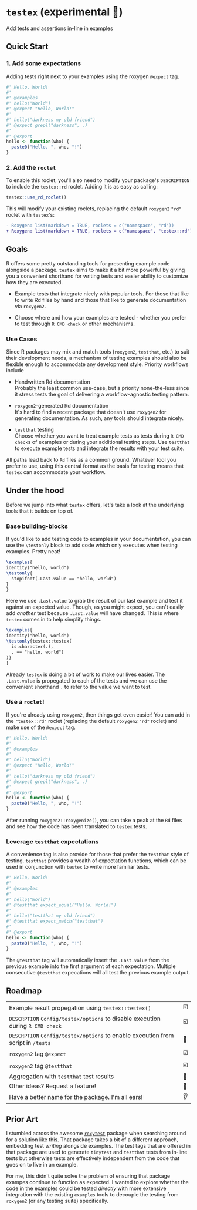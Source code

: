 # `testex` (experimental :construction_worker:)

Add tests and assertions in-line in examples

## Quick Start

### 1. Add some expectations

Adding tests right next to your examples using the roxygen `@expect` tag.

```r
#' Hello, World!
#' 
#' @examples
#' hello("World")
#' @expect "Hello, World!"
#'
#' hello("darkness my old friend")
#' @expect grepl("darkness", .)
#' 
#' @export
hello <- function(who) {
  paste0("Hello, ", who, "!")
}
```

### 2. Add the `roclet`

To enable this roclet, you'll also need to modify your package's `DESCRIPTION`
to include the `testex::rd` roclet. Adding it is as easy as calling:

```r
testex::use_rd_roclet()
```

This will modify your existing roclets, replacing the default `roxygen2` `"rd"`
roclet with `testex`'s:

```diff
- Roxygen: list(markdown = TRUE, roclets = c("namespace", "rd"))
+ Roxygen: list(markdown = TRUE, roclets = c("namespace", "testex::rd"))
```

## Goals

R offers some pretty outstanding tools for presenting example code alongside a
package. `testex` aims to make it a bit more powerful by giving you a convenient
shorthand for writing tests and easier ability to customize how they are
executed.

* Example tests that integrate nicely with popular tools. For those that like to
  write Rd files by hand and those that like to generate documentation via
  `roxygen2`.

* Choose where and how your examples are tested - whether you prefer to test
  through `R CMD check` or other mechanisms.

### Use Cases

Since R packages may mix and match tools (`roxygen2`, `testthat`, etc.) to suit
their development needs, a mechanism of testing examples should also be flexible
enough to accommodate any development style. Priority workflows include

* Handwritten Rd documentation  
  Probably the least common use-case, but a priority none-the-less since it
  stress tests the goal of delivering a workflow-agnostic testing pattern.

* `roxygen2`-generated Rd documentation  
  It's hard to find a recent package that doesn't use `roxygen2` for generating
  documentation. As such, any tools should integrate nicely.

* `testthat` testing  
  Choose whether you want to treat example tests as tests during `R CMD check`s
  of examples or during your additional testing steps. Use `testthat` to
  execute example tests and integrate the results with your test suite.

All paths lead back to `Rd` files as a common ground. Whatever tool you prefer
to use, using this central format as the basis for testing means that `testex`
can accommodate your workflow.

## Under the hood

Before we jump into what `testex` offers, let's take a look at the underlying
tools that it builds on top of. 

### Base building-blocks

If you'd like to add testing code to examples in your documentation, you can use
the `\testonly` block to add code which only executes when testing examples.
Pretty neat!

```latex
\examples{
identity("hello, world")
\testonly{
  stopifnot(.Last.value == "hello, world")
}
}
```

Here we use `.Last.value` to grab the result of our last example and test it
against an expected value. Though, as you might expect, you can't easily add
_another_ test because `.Last.value` will have changed. This is where `testex`
comes in to help simplify things.

```latex
\examples{
identity("hello, world")
\testonly{testex::testex(
  is.character(.),
  . == "hello, world")
)}
}
```

Already `testex` is doing a bit of work to make our lives easier. The
`.Last.value` is propegated to each of the tests and we can use the convenient
shorthand `.` to refer to the value we want to test.

### Use a `roclet`!

If you're already using `roxygen2`, then things get even easier! You can add in
the `"testex::rd"` roclet (replacing the default `roxygen2` `"rd"` roclet) and
make use of the `@expect` tag.

```r
#' Hello, World!
#' 
#' @examples
#' 
#' hello("World")
#' @expect "Hello, World!"
#'
#' hello("darkness my old friend")
#' @expect grepl("darkness", .)
#' 
#' @export
hello <- function(who) {
  paste0("Hello, ", who, "!")
}
```

After running `roxygen2::roxygenize()`, you can take a peak at the `Rd` files
and see how the code has been translated to `testex` tests.

### Leverage `testthat` expectations

A convenience tag is also provide for those that prefer the `testthat` style of
testing. `testthat` provides a wealth of expectation functions, which can be used
in conjunction with `testex` to write more familiar tests. 

```r
#' Hello, World!
#' 
#' @examples
#' 
#' hello("World")
#' @testthat expect_equal("Hello, World!")
#'
#' hello("testthat my old friend")
#' @testthat expect_match("testthat")
#' 
#' @export
hello <- function(who) {
  paste0("Hello, ", who, "!")
}
```

The `@testthat` tag will automatically insert the `.Last.value` from the
previous example into the first argument of each expectation. Multiple
consecutive `@testthat` expecations will all test the previous example output.

## Roadmap

|   |   |
|---|---|
| Example result propegation using `testex::testex()`| :ballot_box_with_check: |
| `DESCRPTION` `Config/testex/options` to disable execution during `R CMD check` | :ballot_box_with_check: |
| `DESCRPTION` `Config/testex/options` to enable execution from script in `/tests` | :black_square_button: |
| `roxygen2` tag `@expect` | :ballot_box_with_check: |
| `roxygen2` tag `@testthat` | :ballot_box_with_check: |
| Aggregation with `testthat` test results | :black_square_button: |
| Other ideas? Request a feature! | :thought_balloon: |
| Have a better name for the package. I'm all ears! | :ear: |

## Prior Art

I stumbled across the awesome [`roxytest`](https://github.com/mikldk/roxytest)
package when searching around for a solution like this. That package takes a bit
of a different approach, embedding test _writing_ alongside examples. The test
tags that are offered in that package are used to generate `tinytest` and
`testthat` tests from in-line tests but otherwise tests are effectively
independent from the code that goes on to live in an example.

For me, this didn't quite solve the problem of ensuring that package exampes
continue to function as expected.  I wanted to explore whether the code in the
examples could be tested _directly_ with more extensive integration with the
existing `examples` tools to decouple the testing from `roxygen2` (or any
testing suite) specifically.

